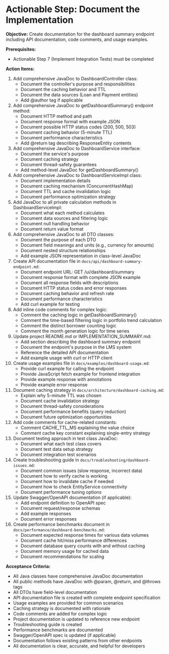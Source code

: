 # Actionable Step: Document the Implementation

**Objective:** Create documentation for the dashboard summary endpoint including API documentation, code comments, and usage examples.

**Prerequisites:** 
- Actionable Step 7 (Implement Integration Tests) must be completed

**Action Items:**
1. Add comprehensive JavaDoc to DashboardController class:
   - Document the controller's purpose and responsibilities
   - Document the caching behavior and TTL
   - Document the data sources (Loan and Payment entities)
   - Add @author tag if applicable
2. Add comprehensive JavaDoc to getDashboardSummary() endpoint method:
   - Document HTTP method and path
   - Document response format with example JSON
   - Document possible HTTP status codes (200, 500, 503)
   - Document caching behavior (5-minute TTL)
   - Document performance characteristics
   - Add @return tag describing ResponseEntity contents
3. Add comprehensive JavaDoc to DashboardService interface:
   - Document the service's purpose
   - Document caching strategy
   - Document thread-safety guarantees
   - Add method-level JavaDoc for getDashboardSummary()
4. Add comprehensive JavaDoc to DashboardServiceImpl class:
   - Document implementation details
   - Document caching mechanism (ConcurrentHashMap)
   - Document TTL and cache invalidation logic
   - Document performance optimization strategy
5. Add JavaDoc to all private calculation methods in DashboardServiceImpl:
   - Document what each method calculates
   - Document data sources and filtering logic
   - Document null handling behavior
   - Document return value format
6. Add comprehensive JavaDoc to all DTO classes:
   - Document the purpose of each DTO
   - Document field meanings and units (e.g., currency for amounts)
   - Document nested structure relationships
   - Add example JSON representation in class-level JavaDoc
7. Create API documentation file in `docs/api/dashboard-summary-endpoint.md`:
   - Document endpoint URL: GET /ui/dashboard/summary
   - Document response format with complete JSON example
   - Document all response fields with descriptions
   - Document HTTP status codes and error responses
   - Document caching behavior and refresh rate
   - Document performance characteristics
   - Add curl example for testing
8. Add inline code comments for complex logic:
   - Comment the caching logic in getDashboardSummary()
   - Comment the time-based filtering logic in portfolio trend calculation
   - Comment the distinct borrower counting logic
   - Comment the month generation logic for time series
9. Update project README.md or IMPLEMENTATION_SUMMARY.md:
   - Add section describing the dashboard summary endpoint
   - Document the endpoint's purpose in the LMS system
   - Reference the detailed API documentation
   - Add example usage with curl or HTTP client
10. Create usage examples file in `docs/examples/dashboard-usage.md`:
    - Provide curl example for calling the endpoint
    - Provide JavaScript fetch example for frontend integration
    - Provide example response with annotations
    - Provide example error response
11. Document caching strategy in `docs/architecture/dashboard-caching.md`:
    - Explain why 5-minute TTL was chosen
    - Document cache invalidation strategy
    - Document thread-safety considerations
    - Document performance benefits (query reduction)
    - Document future optimization opportunities
12. Add code comments for cache-related constants:
    - Comment CACHE_TTL_MS explaining the value choice
    - Comment cache key constant explaining single-entry strategy
13. Document testing approach in test class JavaDoc:
    - Document what each test class covers
    - Document test data setup strategy
    - Document integration test scenarios
14. Create troubleshooting guide in `docs/troubleshooting/dashboard-issues.md`:
    - Document common issues (slow response, incorrect data)
    - Document how to verify cache is working
    - Document how to invalidate cache if needed
    - Document how to check EntityService connectivity
    - Document performance tuning options
15. Update Swagger/OpenAPI documentation (if applicable):
    - Add endpoint definition to OpenAPI spec
    - Document request/response schemas
    - Add example responses
    - Document error responses
16. Create performance benchmarks document in `docs/performance/dashboard-benchmarks.md`:
    - Document expected response times for various data volumes
    - Document cache hit/miss performance differences
    - Document database query counts with and without caching
    - Document memory usage for cached data
    - Document recommendations for scaling

**Acceptance Criteria:**
- All Java classes have comprehensive JavaDoc documentation
- All public methods have JavaDoc with @param, @return, and @throws tags
- All DTOs have field-level documentation
- API documentation file is created with complete endpoint specification
- Usage examples are provided for common scenarios
- Caching strategy is documented with rationale
- Code comments are added for complex logic
- Project documentation is updated to reference new endpoint
- Troubleshooting guide is created
- Performance benchmarks are documented
- Swagger/OpenAPI spec is updated (if applicable)
- Documentation follows existing patterns from other endpoints
- All documentation is clear, accurate, and helpful for developers

